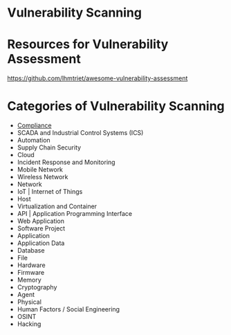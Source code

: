 # Vulnerability Scanning
# Resources for Vulnerability Assessment
https://github.com/lhmtriet/awesome-vulnerability-assessment
# Categories of Vulnerability Scanning
- [Compliance](./Categories/Compliance.md)
- SCADA and Industrial Control Systems (ICS)
- Automation
- Supply Chain Security
- Cloud
- Incident Response and Monitoring
- Mobile Network
- Wireless Network
- Network
- IoT | Internet of Things
- Host
- Virtualization and Container
- API | Application Programming Interface
- Web Application
- Software Project
- Application
- Application Data
- Database
- File
- Hardware
- Firmware
- Memory
- Cryptography
- Agent
- Physical
- Human Factors / Social Engineering
- OSINT
- Hacking